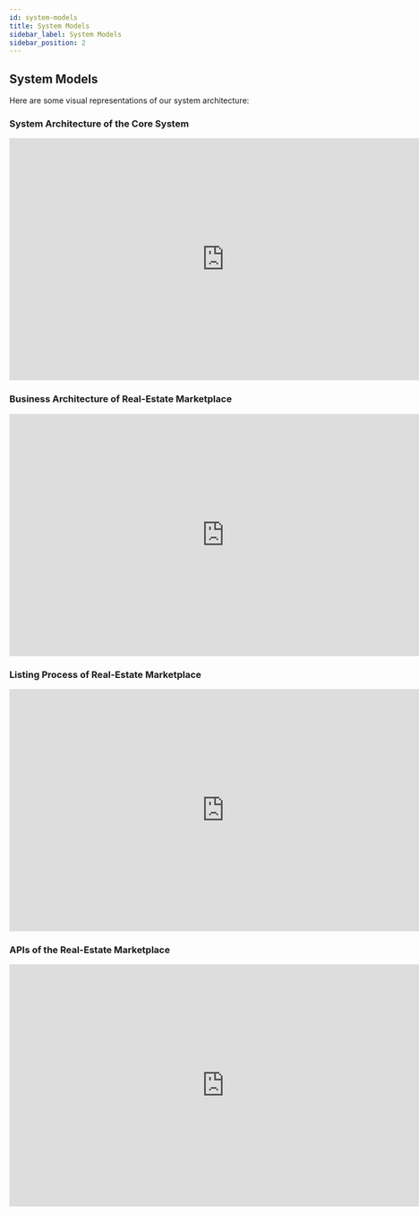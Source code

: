 ```yaml
---
id: system-models
title: System Models
sidebar_label: System Models
sidebar_position: 2
---
```


## System Models

Here are some visual representations of our system architecture:

### System Architecture of the Core System

<iframe width="768" height="432" src="https://miro.com/app/live-embed/uXjVMDMnXHk=/?moveToViewport=-1462,-286,2144,1178&embedId=615495750250" frameborder="0" scrolling="no" allow="fullscreen; clipboard-read; clipboard-write" allowfullscreen></iframe>

### Business Architecture of Real-Estate Marketplace

<iframe width="768" height="432" src="https://miro.com/app/live-embed/uXjVK0lo6DM=/?moveToViewport=-5582,-3561,13274,7294&embedId=662295510528" frameborder="0" scrolling="no" allow="fullscreen; clipboard-read; clipboard-write" allowfullscreen></iframe>

### Listing Process of Real-Estate Marketplace

<iframe width="768" height="432" src="https://miro.com/app/live-embed/uXjVK0lpg4Q=/?moveToViewport=-8428,-4602,11556,6350&embedId=851756319324" frameborder="0" scrolling="no" allow="fullscreen; clipboard-read; clipboard-write" allowfullscreen></iframe>

### APIs of the Real-Estate Marketplace

<iframe width="768" height="432" src="https://miro.com/app/live-embed/uXjVK0l2Rhw=/?moveToViewport=-14566,-8349,14288,7851&embedId=590741749731" frameborder="0" scrolling="no" allow="fullscreen; clipboard-read; clipboard-write" allowfullscreen></iframe>
